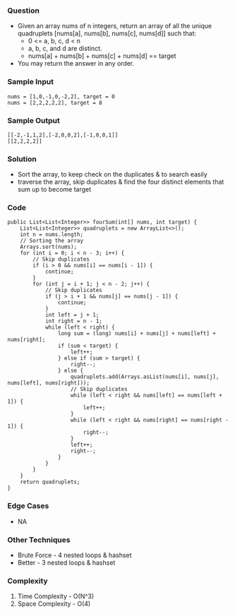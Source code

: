 ### Question
- Given an array nums of n integers, return an array of all the unique quadruplets [nums[a], nums[b], nums[c], nums[d]] such that:
  - 0 <= a, b, c, d < n 
  - a, b, c, and d are distinct. 
  - nums[a] + nums[b] + nums[c] + nums[d] == target
- You may return the answer in any order.

### Sample Input
    nums = [1,0,-1,0,-2,2], target = 0
    nums = [2,2,2,2,2], target = 8

### Sample Output
    [[-2,-1,1,2],[-2,0,0,2],[-1,0,0,1]]
    [[2,2,2,2]]

### Solution
- Sort the array, to keep check on the duplicates & to search easily
- traverse the array, skip duplicates & find the four distinct elements that sum up to become target

### Code
    public List<List<Integer>> fourSum(int[] nums, int target) {
        List<List<Integer>> quadruplets = new ArrayList<>();
        int n = nums.length;
        // Sorting the array
        Arrays.sort(nums);
        for (int i = 0; i < n - 3; i++) {
            // Skip duplicates
            if (i > 0 && nums[i] == nums[i - 1]) {
                continue;
            }
            for (int j = i + 1; j < n - 2; j++) {
                // Skip duplicates
                if (j > i + 1 && nums[j] == nums[j - 1]) {
                    continue;
                }
                int left = j + 1;
                int right = n - 1;
                while (left < right) {
                    long sum = (long) nums[i] + nums[j] + nums[left] + nums[right];
                    if (sum < target) {
                        left++;
                    } else if (sum > target) {
                        right--;
                    } else {
                        quadruplets.add(Arrays.asList(nums[i], nums[j], nums[left], nums[right]));
                        // Skip duplicates
                        while (left < right && nums[left] == nums[left + 1]) {
                            left++;
                        }
                        while (left < right && nums[right] == nums[right - 1]) {
                            right--;
                        }
                        left++;
                        right--;
                    }
                }
            }
        }
        return quadruplets;
    }

### Edge Cases
- NA

### Other Techniques
- Brute Force - 4 nested loops & hashset
- Better - 3 nested loops & hashset

### Complexity
1. Time Complexity - O(N^3)
2. Space Complexity - O(4)